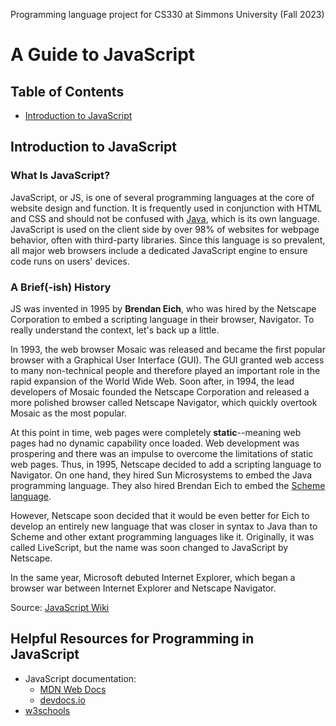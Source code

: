 Programming language project for CS330 at Simmons University (Fall 2023)

# A Guide to JavaScript
## Table of Contents
- [Introduction to JavaScript](##Introduction-to-JavaScript)

## Introduction to JavaScript

### What Is JavaScript?
JavaScript, or JS, is one of several programming languages at the core of website design and function. It is frequently used in conjunction with HTML and CSS and should not be confused with [Java](https://www.java.com/en/download/help/whatis_java.html), which is its own language. JavaScript is used on the client side by over 98% of websites for webpage behavior, often with third-party libraries. Since this language is so prevalent, all major web browsers include a dedicated JavaScript engine to ensure code runs on users' devices.

### A Brief(-ish) History 
JS was invented in 1995 by **Brendan Eich**, who was hired by the Netscape Corporation to embed a scripting language in their browser, Navigator. To really understand the context, let's back up a little.

In 1993, the web browser Mosaic was released and became the first popular browser with a Graphical User Interface (GUI). The GUI granted web access to many non-technical people and therefore played an important role in the rapid expansion of the World Wide Web. Soon after, in 1994, the lead developers of Mosaic founded the Netscape Corporation and released a more polished browser called Netscape Navigator, which quickly overtook Mosaic as the most popular.

At this point in time, web pages were completely **static**--meaning web pages had no dynamic capability once loaded. Web development was prospering and there was an impulse to overcome the limitations of static web pages. Thus, in 1995, Netscape decided to add a scripting language to Navigator. On one hand, they hired Sun Microsystems to embed the Java programming language. They also hired Brendan Eich to embed the [Scheme language](https://www.scheme.org).

However, Netscape soon decided that it would be even better for Eich to develop an entirely new language that was closer in syntax to Java than to Scheme and other extant programming languages like it. Originally, it was called LiveScript, but the name was soon changed to JavaScript by Netscape.

In the same year, Microsoft debuted Internet Explorer, which began a browser war between Internet Explorer and Netscape Navigator. 

Source: [JavaScript Wiki](https://en.wikipedia.org/wiki/JavaScript)

## Helpful Resources for Programming in JavaScript
- JavaScript documentation:
  - [MDN Web Docs](https://developer.mozilla.org/en-US/docs/Web/JavaScript)
  - [devdocs.io](https://devdocs.io/javascript/)
- [w3schools](https://www.w3schools.com)
